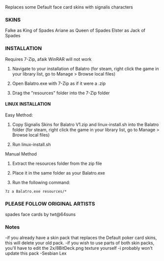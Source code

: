Replaces some Default face card skins with signalis characters

### SKINS

Falke as King of Spades
Ariane as Queen of Spades
Elster as Jack of Spades



### INSTALLATION

Requires 7-Zip, afaik WinRAR will not work

1) Navigate to your installation of Balatro
	(for steam, right click the game in your library list, go to Manage > Browse local files)

2) Open Balatro.exe with 7-Zip as if it were a .zip

3) Drag the "resources" folder into the 7-Zip folder

#### LINUX INSTALLATION

Easy Method:

1) Copy Signalis Skins for Balatro V1.zip and linux-install.sh into the Balatro folder (for steam, right click the game in your library list, go to Manage > Browse local files)

2) Run linux-install.sh

Manual Method

1) Extract the resources folder from the zip file

2) Place it in the same folder as your Balatro.exe

3) Run the following command:
```
7z a Balatro.exe resources/* 
```


### PLEASE FOLLOW ORIGINAL ARTISTS

spades face cards by twt@64suns



### Notes
-if you already have a skin pack that replaces the Default poker card skins, this will delete your old pack.
-if you wish to use parts of both skin packs, you'll have to edit the 2x/8BitDeck.png texture yourself
-i probably won't update this pack
-Sesbian Lex
